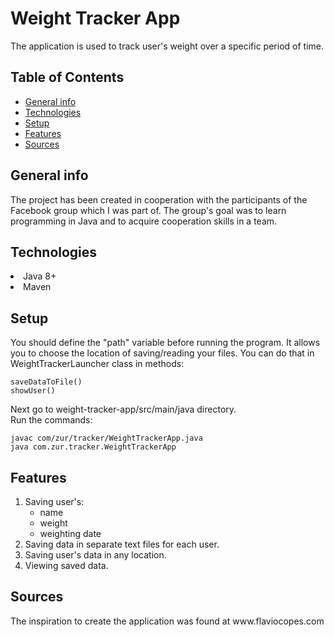 # Weight Tracker App
<p>The application is used to track user's weight over a specific period of time.</p>

 ## Table of Contents
* [General info](#general-info)
* [Technologies](#technologies)
* [Setup](#setup)
* [Features](#features)
* [Sources](#sources)

## General info
<p>The project has been created in cooperation with the participants of the Facebook group which 
I was part of. The group's goal was to learn programming in Java and to acquire cooperation skills 
in a team.</p>

## Technologies
<p>
    <li>Java 8+</li>
    <li>Maven</li>
</p>

## Setup
<p>You should define the "path" variable before running the program. It allows you to choose 
the location of saving/reading your files. You can do that in WeightTrackerLauncher class in methods:</p>

    saveDataToFile()
    showUser()
    
<p>Next go to weight-tracker-app/src/main/java directory.<br>
Run the commands:</p>

    javac com/zur/tracker/WeightTrackerApp.java
    java com.zur.tracker.WeightTrackerApp

## Features
<p>
<ol>
    <li>Saving user's:
        <ul>
            <li>name</li>
            <li>weight</li>
            <li>weighting date</li>
        </ul>
    </li>
    <li>Saving data in separate text files for each user.
    <li>Saving user's data in any location.
    <li>Viewing saved data.
</ol>
</p>

## Sources
<p>The inspiration to create the application was found at www.flaviocopes.com</p>
